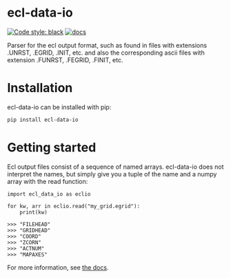 ecl-data-io
===========
[![Code style: black](https://img.shields.io/badge/code%20style-black-000000.svg)](https://github.com/psf/black)
[![docs](https://readthedocs.org/projects/ecl-data-io/badge/?version=latest&style=plastic)](https://ecl-data-io.readthedocs.io/)

Parser for the ecl output format, such as found in files with
extensions .UNRST, .EGRID, .INIT, etc. and also the corresponding
ascii files with extension .FUNRST, .FEGRID, .FINIT, etc.


Installation
============

ecl-data-io can be installed with pip:

```bash
pip install ecl-data-io
```

Getting started
===============

Ecl output files consist of a sequence of named arrays. ecl-data-io does not
interpret the names, but simply give you a tuple of the name and a numpy array
with the read function:

```
import ecl_data_io as eclio

for kw, arr in eclio.read("my_grid.egrid"):
    print(kw)

>>> "FILEHEAD"
>>> "GRIDHEAD"
>>> "COORD"
>>> "ZCORN"
>>> "ACTNUM"
>>> "MAPAXES"
```

For more information, see [the docs](http://ecl-data-io.rtfd.io).

